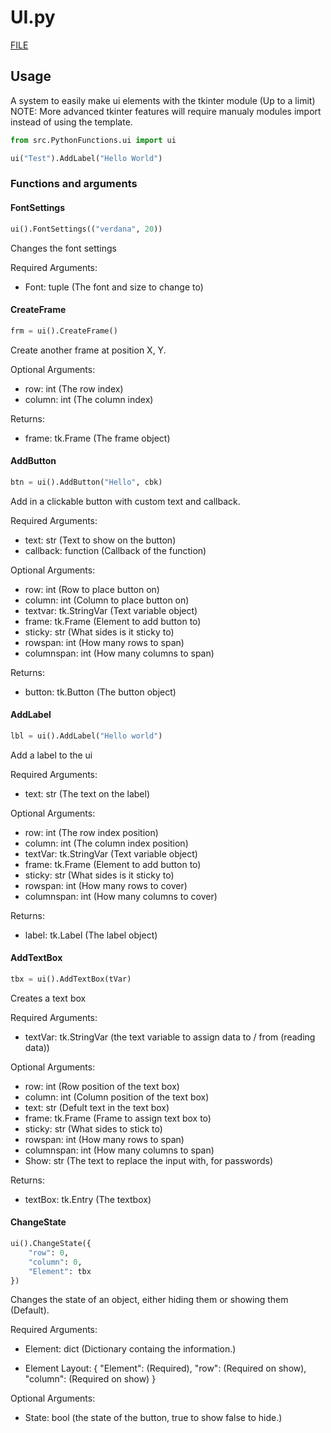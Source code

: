 # UI.py

[FILE](../src/PythonFunctions/ui.py)

## Usage

A system to easily make ui elements with the tkinter module (Up to a limit)
NOTE: More advanced tkinter features will require manualy modules import instead of using the template.

```py
from src.PythonFunctions.ui import ui

ui("Test").AddLabel("Hello World")
```

### Functions and arguments

#### FontSettings

```py
ui().FontSettings(("verdana", 20))
```

Changes the font settings

Required Arguments:

- Font: tuple (The font and size to change to)

#### CreateFrame

```py
frm = ui().CreateFrame()
```

Create another frame at position X, Y.

Optional Arguments:

- row: int (The row index)
- column: int (The column index)

Returns:

- frame: tk.Frame (The frame object)

#### AddButton

```py
btn = ui().AddButton("Hello", cbk)
```

Add in a clickable button with custom text and callback.

Required Arguments:

- text: str (Text to show on the button)
- callback: function (Callback of the function)

Optional Arguments:

- row: int (Row to place button on)
- column: int (Column to place button on)
- textvar: tk.StringVar (Text variable object)
- frame: tk.Frame (Element to add button to)
- sticky: str (What sides is it sticky to)
- rowspan: int (How many rows to span)
- columnspan: int (How many columns to span)

Returns:

- button: tk.Button (The button object)

#### AddLabel

```py
lbl = ui().AddLabel("Hello world")
```

Add a label to the ui

Required Arguments:

- text: str (The text on the label)

Optional Arguments:

- row: int (The row index position)
- column: int (The column index position)
- textVar: tk.StringVar (Text variable object)
- frame: tk.Frame (Element to add button to)
- sticky: str (What sides is it sticky to)
- rowspan: int (How many rows to cover)
- columnspan: int (How many columns to cover)

Returns:

- label: tk.Label (The label object)

#### AddTextBox

```py
tbx = ui().AddTextBox(tVar)
```

Creates a text box

Required Arguments:

- textVar: tk.StringVar (the text variable to assign data to / from (reading data))

Optional Arguments:

- row: int (Row position of the text box)
- column: int (Column position of the text box)
- text: str (Defult text in the text box)
- frame: tk.Frame (Frame to assign text box to)
- sticky: str (What sides to stick to)
- rowspan: int (How many rows to span)
- columnspan: int (How many columns to span)
- Show: str (The text to replace the input with, for passwords)

Returns:

- textBox: tk.Entry (The textbox)

#### ChangeState

```py
ui().ChangeState({
    "row": 0,
    "column": 0,
    "Element": tbx
})
```

Changes the state of an object, either hiding them or showing them (Default).

Required Arguments:

- Element: dict (Dictionary containg the information.)

- Element Layout: {
    "Element": (Required),
    "row": (Required on show),
    "column": (Required on show)
}

Optional Arguments:

- State: bool (the state of the button, true to show false to hide.)
